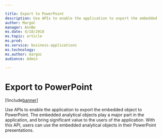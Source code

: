 ```yaml
---

title: Export to PowerPoint
description: Use APIs to enable the application to export the embedded object to PowerPoint.
author: MargoC
manager: AnnBe
ms.date: 4/18/2018
ms.topic: article
ms.prod: 
ms.service: business-applications
ms.technology: 
ms.author: margoc
audience: Admin

---
```

#  Export to PowerPoint




[!include[banner](../../includes/banner.md)]

Use APIs to enable the application to export the embedded object to PowerPoint.
The embedded analytical objects play a major part in the application, and bring
significant value to the users of the application. With this API, users can use
the embedded analytical objects in their PowerPoint presentations.
